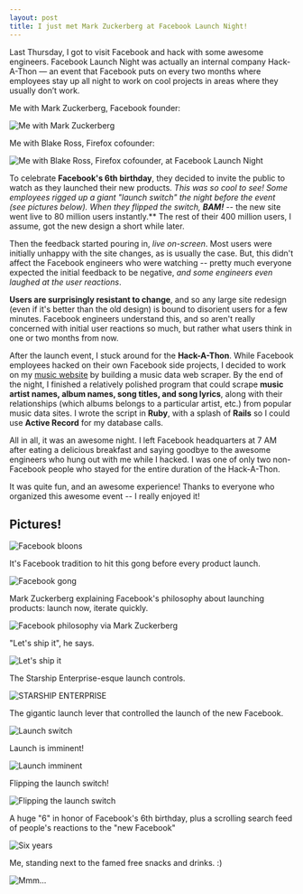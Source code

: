 ```yaml
---
layout: post
title: I just met Mark Zuckerberg at Facebook Launch Night!
---
```


Last Thursday, I got to visit Facebook and hack with some awesome engineers. Facebook Launch Night was actually an internal company Hack-A-Thon — an event that Facebook puts on every two months where employees stay up all night to work on cool projects in areas where they usually don’t work.

Me with Mark Zuckerberg, Facebook founder:

![Me with Mark Zuckerberg](/images/me-zuck.jpg)

Me with Blake Ross, Firefox cofounder:

![Me with Blake Ross, Firefox cofounder, at Facebook Launch Night](/images/me-bross.jpg)

To celebrate **Facebook's 6th birthday**, they decided to invite the public to watch as they launched their new products. *This was so cool to see! *Some employees rigged up a giant "launch switch" the night before the event (see pictures below). When they flipped the switch, ***BAM!***** -- the new site went live to 80 million users instantly.** The rest of their 400 million users, I assume, got the new design a short while later.

Then the feedback started pouring in, *live on-screen*. Most users were initially unhappy with the site changes, as is usually the case. But, this didn't affect the Facebook engineers who were watching -- pretty much everyone expected the initial feedback to be negative, *and some engineers even laughed at the user reactions*.

**Users are surprisingly resistant to change**, and so any large site redesign (even if it's better than the old design) is bound to disorient users for a few minutes. Facebook engineers understand this, and so aren't really concerned with initial user reactions so much, but rather what users think in one or two months from now.

After the launch event, I stuck around for the **Hack-A-Thon**. While Facebook employees hacked on their own Facebook side projects, I decided to work on my [music website](/new-projects/) by building a music data web scraper. By the end of the night, I finished a relatively polished program that could scrape **music artist names, album names, song titles, and song lyrics**, along with their relationships (which albums belongs to a particular artist, etc.) from popular music data sites. I wrote the script in **Ruby**, with a splash of **Rails** so I could use **Active Record** for my database calls.

All in all, it was an awesome night. I left Facebook headquarters at 7 AM after eating a delicious breakfast and saying goodbye to the awesome engineers who hung out with me while I hacked. I was one of only two non-Facebook people who stayed for the entire duration of the Hack-A-Thon.

It was quite fun, and an awesome experience! Thanks to everyone who organized this awesome event -- I really enjoyed it!

## Pictures!

![Facebook bloons](/images/facebook-launch-1.jpg)

It's Facebook tradition to hit this gong before every product launch.

![Facebook gong](/images/facebook-launch-5.jpg)

Mark Zuckerberg explaining Facebook's philosophy about launching products: launch now, iterate quickly.

![Facebook philosophy via Mark Zuckerberg](/images/facebook-launch-6.jpg)

"Let's ship it", he says.

![Let's ship it](/images/facebook-launch-2.jpg)

The Starship Enterprise-esque launch controls.

![STARSHIP ENTERPRISE](/images/facebook-launch-4.jpg)

The gigantic launch lever that controlled the launch of the new Facebook.

![Launch switch](/images/facebook-launch-8.jpg)

Launch is imminent!

![Launch imminent](/images/facebook-launch-3.jpg)

Flipping the launch switch!

![Flipping the launch switch](/images/facebook-launch-7.jpg)

A huge "6" in honor of Facebook's 6th birthday, plus a scrolling search feed of people's reactions to the "new Facebook"

![Six years](/images/facebook-launch-9.jpg)

Me, standing next to the famed free snacks and drinks. :)

![Mmm...](/images/facebook-launch-10.jpg)
